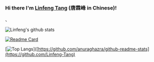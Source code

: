 ### Hi there  I'm [Linfeng Tang](https://scholar.google.com/citations?user=PyRqpAsAAAAJ&hl=en) (唐霖峰 in Chinese)!

<!--
**Linfeng-Tang/Linfeng-Tang** is a ✨ _special_ ✨ repository because its `README.md` (this file) appears on your GitHub profile.

Here are some ideas to get you started:

- 🔭 I’m currently working on ...
- 🌱 I’m currently learning ...
- 👯 I’m looking to collaborate on ...
- 🤔 I’m looking for help with ...
- 💬 Ask me about ...
- 📫 How to reach me: ...
- 😄 Pronouns: ...
- ⚡ Fun fact: ...
-->、
![Linfeng's github stats](https://github-readme-stats.vercel.app/api?username=Linfeng-Tang&show_icons=true&theme=radical) 

[![Readme Card](https://github-readme-stats.vercel.app/api/pin/?username=Linfeng-Tang&repo=Linfeng-Tang)](https://github.com/Linfeng-Tang?tab=repositories)

[![Top Langs](https://github-readme-stats.vercel.app/api/top-langs/?username=Linfeng-Tang)]([https://github.com/anuraghazra/github-readme-stats](https://github.com/Linfeng-Tang)
